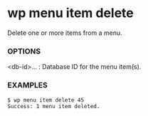 # wp menu item delete

Delete one or more items from a menu.

### OPTIONS

&lt;db-id&gt;...
: Database ID for the menu item(s).

### EXAMPLES

    $ wp menu item delete 45
    Success: 1 menu item deleted.



